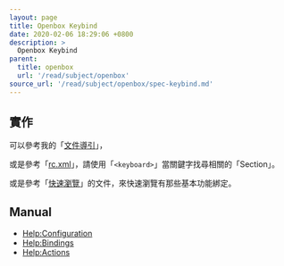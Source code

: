 ```yaml
---
layout: page
title: Openbox Keybind
date: 2020-02-06 18:29:06 +0800
description: >
  Openbox Keybind
parent:
  title: openbox
  url: '/read/subject/openbox'
source_url: '/read/subject/openbox/spec-keybind.md'
---
```



## 實作

可以參考我的「[文件導引](https://github.com/samwhelp/play-ubuntu-18.04-plan/blob/master/prototype/de-box/play-openbox/spec-keybind.md)」，

或是參考「[rc.xml](https://github.com/samwhelp/play-ubuntu-18.04-plan/blob/master/prototype/de-box/play-openbox/config/openbox/rc.xml)」，請使用「`<keyboard>`」當關鍵字找尋相關的「Section」。


或是參考「[快速瀏覽](https://github.com/samwhelp/play-ubuntu-18.04-plan/blob/master/docs/spec/keybind.md)」的文件，來快速瀏覽有那些基本功能綁定。

## Manual

* [Help:Configuration](http://openbox.org/wiki/Help:Configuration#Keyboard)
* [Help:Bindings](http://openbox.org/wiki/Help:Bindings#Key_bindings)
* [Help:Actions](http://openbox.org/wiki/Help:Actions)

